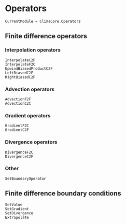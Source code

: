 # Operators

```@meta
CurrentModule = ClimaCore.Operators
```

## Finite difference operators

### Interpolation operators

```@docs
InterpolateC2F
InterpolateF2C
UpwindBiasedProductC2F
LeftBiasedC2F
RightBiasedC2F
```

### Advection operators

```@docs
AdvectionF2F
AdvectionC2C
```


### Gradient operators

```@docs
GradientF2C
GradientC2F
```

### Divergence operators

```@docs
DivergenceF2C
DivergenceC2F
```

### Other

```@docs
SetBoundaryOperator
```

## Finite difference boundary conditions

```@docs
SetValue
SetGradient
SetDivergence
Extrapolate
```

